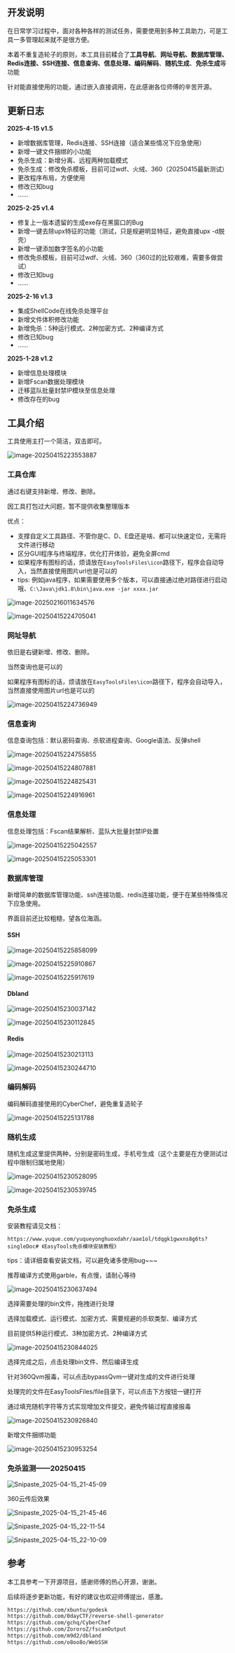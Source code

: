 ## 开发说明

在日常学习过程中，面对各种各样的测试任务，需要使用到多种工具助力，可是工具一多管理起来就不是很方便。

本着不重复造轮子的原则，本工具目前糅合了**工具导航**、**网址导航、数据库管理、Redis连接、SSH连接、信息查询、信息处理、编码解码**、**随机生成**、**免杀生成**等功能

针对能直接使用的功能，通过嵌入直接调用，在此感谢各位师傅的辛苦开源。

## 更新日志

**2025-4-15 v1.5**

+ 新增数据库管理，Redis连接、SSH连接（适合某些情况下应急使用）
+ 新增一键文件捆绑的小功能
+ 免杀生成：新增分离、远程两种加载模式
+ 免杀生成：修改免杀模板，目前可过wdf、火绒、360（20250415最新测试）
+ 更改程序布局，方便使用
+ 修改已知bug
+ ……

**2025-2-25 v1.4**

+ 修复上一版本遗留的生成exe存在黑窗口的Bug
+ 新增一键去除upx特征的功能（测试，只是规避明显特征，避免直接upx -d脱壳）
+ 新增一键添加数字签名的小功能
+ 修改免杀模板，目前可过wdf、火绒、360（360过的比较艰难，需要多做尝试）
+ 修改已知bug
+ ……

**2025-2-16 v1.3**

+ 集成ShellCode在线免杀处理平台
+ 新增文件体积修改功能
+ 新增免杀：5种运行模式、2种加密方式、2种编译方式
+ 修改已知bug
+ ……

**2025-1-28 v1.2**

+ 新增信息处理模块
+ 新增Fscan数据处理模块
+ 迁移蓝队批量封禁IP模块至信息处理
+ 修改存在的bug

## 工具介绍

工具使用主打一个简洁，双击即可。

![image-20250415223553887](images/image-20250415223553887.png)

### 工具仓库

通过右键支持新增、修改、删除。

因工具打包过大问题，暂不提供收集整理版本

优点：

+ 支撑自定义工具路径、不管你是C、D、E盘还是啥、都可以快速定位，无需将文件进行移动
+ 区分GUI程序与终端程序，优化打开体验，避免全屏cmd
+ 如果程序有图标的话，烦请放在`EasyToolsFiles\icon`路径下，程序会自动导入，当然直接使用图片url也是可以的
+ tips: 例如java程序，如果需要使用多个版本，可以直接通过绝对路径进行启动哦、`C:\Java\jdk1.8\bin\java.exe -jar xxxx.jar`

![image-20250216011634576](images/image-20250216011634576.png)

![image-20250415224705041](images/image-20250415224705041.png)

### 网址导航

依旧是右键新增、修改、删除。

当然查询也是可以的

如果程序有图标的话，烦请放在`EasyToolsFiles\icon`路径下，程序会自动导入，当然直接使用图片url也是可以的

![image-20250415224736949](images/image-20250415224736949.png)

### 信息查询

信息查询包括：默认密码查询、杀软进程查询、Google语法、反弹shell

![image-20250415224755855](images/image-20250415224755855.png)

![image-20250415224807881](images/image-20250415224807881.png)

![image-20250415224825431](images/image-20250415224825431.png)

![image-20250415224916961](images/image-20250415224916961.png)

### 信息处理

信息处理包括：Fscan结果解析、蓝队大批量封禁IP处置

![image-20250415225042557](images/image-20250415225042557.png)

![image-20250415225053301](images/image-20250415225053301.png)

### 数据库管理

新增简单的数据库管理功能、ssh连接功能、redis连接功能，便于在某些特殊情况下应急使用。

界面目前还比较粗糙，望各位海涵。

#### SSH

![image-20250415225858099](images/image-20250415225858099.png)

![image-20250415225910867](images/image-20250415225910867.png)

![image-20250415225917619](images/image-20250415225917619.png)

#### Dbland

![image-20250415230037142](images/image-20250415230037142.png)

![image-20250415230112845](images/image-20250415230112845.png)

#### Redis

![image-20250415230213113](images/image-20250415230213113.png)

![image-20250415230244710](images/image-20250415230244710.png)

### 编码解码

编码解码直接使用的CyberChef，避免重复造轮子

![image-20250415225131788](images/image-20250415225131788.png)

### 随机生成

随机生成这里提供两种，分别是密码生成，手机号生成（这个主要是在方便测试过程中限制归属地使用）

![image-20250415230528095](images/image-20250415230528095.png)

![image-20250415230539745](images/image-20250415230539745.png)

### 免杀生成

安装教程请见文档：

~~~
https://www.yuque.com/yuqueyonghuoxdahr/aae1ol/tdqgk1gwxns8g6ts?singleDoc# 《EasyTools免杀模块安装教程》
~~~

tips：请详细查看安装文档，可以避免诸多使用bug~~~

推荐编译方式使用garble，有点慢，请耐心等待

![image-20250415230637494](images/image-20250415230637494.png)

选择需要处理的bin文件，拖拽进行处理

选择加载模式、运行模式、加密方式、需要规避的杀软类型、编译方式

目前提供5种运行模式、3种加密方式、2种编译方式

![image-20250415230844025](images/image-20250415230844025.png)

选择完成之后，点击处理bin文件、然后编译生成

针对360Qvm报毒，可以点击bypassQvm一键对生成的文件进行处理

处理完的文件在EasyToolsFiles/file目录下，可以点击下方按钮一键打开

通过填充随机字符等方式实现增加文件提交，避免传输过程直接报毒

![image-20250415230926840](images/image-20250415230926840.png)

新增文件捆绑功能

![image-20250415230953254](images/image-20250415230953254.png)

### 免杀监测——20250415

![Snipaste_2025-04-15_21-45-09](images/Snipaste_2025-04-15_21-45-09.png)

360云传后效果

![Snipaste_2025-04-15_21-45-46](images/Snipaste_2025-04-15_21-45-46.png)

![Snipaste_2025-04-15_22-11-54](images/Snipaste_2025-04-15_22-11-54.png)

![Snipaste_2025-04-15_22-10-09](images/Snipaste_2025-04-15_22-10-09.png)

## 参考

本工具参考一下开源项目，感谢师傅的热心开源，谢谢。

后续将逐步更新功能，有好的建议也欢迎师傅提出，感激。

~~~html
https://github.com/xbuntu/godesk
https://github.com/0dayCTF/reverse-shell-generator
https://github.com/gchq/CyberChef
https://github.com/ZororoZ/fscanOutput
https://github.com/m9d2/dbland
https://github.com/o8oo8o/WebSSH
~~~